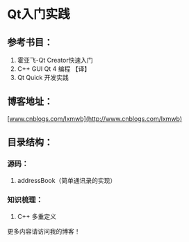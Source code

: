 # Qt入门实践

## 参考书目：

1. 霍亚飞-Qt Creator快速入门
2. C++ GUI Qt 4 编程 【译】
3. Qt Quick 开发实践

## 博客地址：

[www.cnblogs.com/lxmwb](http://www.cnblogs.com/lxmwb)

## 目录结构：

### 源码：

1. addressBook（简单通讯录的实现）

### 知识梳理：

1. C++ 多重定义



更多内容请访问我的博客！